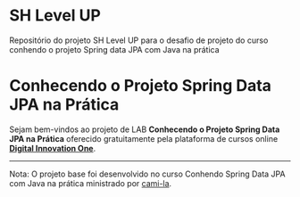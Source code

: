 <h1>SH Level UP</h1>
<p>Repositório do projeto SH Level UP para o desafio de projeto do curso conhendo o projeto Spring data JPA com Java na prática</p>
<h1>Conhecendo o Projeto Spring Data JPA na Prática </h1>
<p> Sejam bem-vindos ao projeto de LAB <strong>Conhecendo o Projeto Spring Data JPA na Prática</strong> oferecido gratuitamente pela plataforma de cursos online <a href="https://dio.me/"><strong> Digital Innovation One</strong></a>.<br>


------------

Nota: O projeto base foi desenvolvido no curso  Conhendo Spring Data JPA com Java na prática ministrado por [cami-la](https://www.linkedin.com/in/cami-la/ "cami-la").




